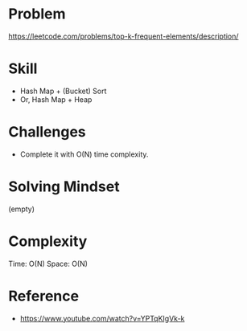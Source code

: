 
# Problem
https://leetcode.com/problems/top-k-frequent-elements/description/

# Skill
- Hash Map + (Bucket) Sort
- Or, Hash Map + Heap

# Challenges
- Complete it with O(N) time complexity.

# Solving Mindset
(empty)

# Complexity
Time: O(N)
Space: O(N)

# Reference
- https://www.youtube.com/watch?v=YPTqKIgVk-k
